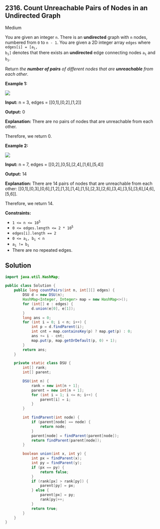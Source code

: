 ## 2316\. Count Unreachable Pairs of Nodes in an Undirected Graph

Medium

You are given an integer `n`. There is an **undirected** graph with `n` nodes, numbered from `0` to `n - 1`. You are given a 2D integer array `edges` where <code>edges[i] = [a<sub>i</sub>, b<sub>i</sub>]</code> denotes that there exists an **undirected** edge connecting nodes <code>a<sub>i</sub></code> and <code>b<sub>i</sub></code>.

Return _the **number of pairs** of different nodes that are **unreachable** from each other_.

**Example 1:**

![](https://assets.leetcode.com/uploads/2022/05/05/tc-3.png)

**Input:** n = 3, edges = \[\[0,1],[0,2],[1,2]]

**Output:** 0

**Explanation:** There are no pairs of nodes that are unreachable from each other.

Therefore, we return 0.

**Example 2:**

![](https://assets.leetcode.com/uploads/2022/05/05/tc-2.png)

**Input:** n = 7, edges = \[\[0,2],[0,5],[2,4],[1,6],[5,4]]

**Output:** 14

**Explanation:** There are 14 pairs of nodes that are unreachable from each other: [[0,1],[0,3],[0,6],[1,2],[1,3],[1,4],[1,5],[2,3],[2,6],[3,4],[3,5],[3,6],[4,6],[5,6]].

Therefore, we return 14.

**Constraints:**

*   <code>1 <= n <= 10<sup>5</sup></code>
*   <code>0 <= edges.length <= 2 * 10<sup>5</sup></code>
*   `edges[i].length == 2`
*   <code>0 <= a<sub>i</sub>, b<sub>i</sub> < n</code>
*   <code>a<sub>i</sub> != b<sub>i</sub></code>
*   There are no repeated edges.

## Solution

```java
import java.util.HashMap;

public class Solution {
    public long countPairs(int n, int[][] edges) {
        DSU d = new DSU(n);
        HashMap<Integer, Integer> map = new HashMap<>();
        for (int[] e : edges) {
            d.union(e[0], e[1]);
        }
        long ans = 0;
        for (int i = 0; i < n; i++) {
            int p = d.findParent(i);
            int cnt = map.containsKey(p) ? map.get(p) : 0;
            ans += i - cnt;
            map.put(p, map.getOrDefault(p, 0) + 1);
        }
        return ans;
    }

    private static class DSU {
        int[] rank;
        int[] parent;

        DSU(int n) {
            rank = new int[n + 1];
            parent = new int[n + 1];
            for (int i = 1; i <= n; i++) {
                parent[i] = i;
            }
        }

        int findParent(int node) {
            if (parent[node] == node) {
                return node;
            }
            parent[node] = findParent(parent[node]);
            return findParent(parent[node]);
        }

        boolean union(int x, int y) {
            int px = findParent(x);
            int py = findParent(y);
            if (px == py) {
                return false;
            }
            if (rank[px] > rank[py]) {
                parent[py] = px;
            } else {
                parent[px] = py;
                rank[py]++;
            }
            return true;
        }
    }
}
```